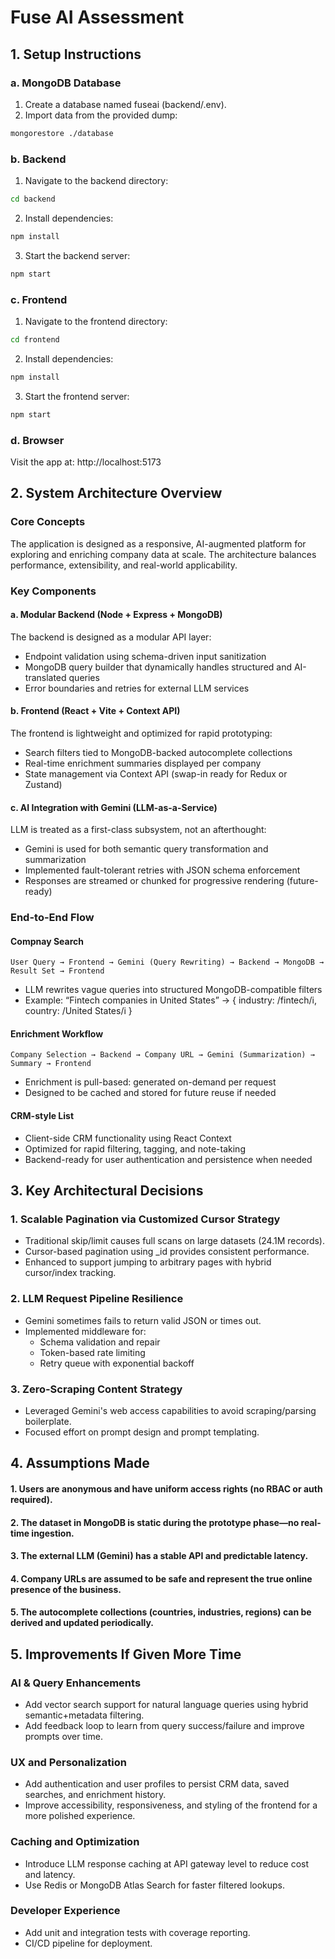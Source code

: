 # Fuse AI Assessment


## 1. Setup Instructions

### a. MongoDB Database
1. Create a database named fuseai (backend/.env).
2. Import data from the provided dump:
```bash
mongorestore ./database
```

### b. Backend
1. Navigate to the backend directory:
```bash
cd backend
```
2. Install dependencies:
```bash
npm install
```
3. Start the backend server:
```bash
npm start
```

### c. Frontend
1. Navigate to the frontend directory:
```bash
cd frontend
```
2. Install dependencies:
```bash
npm install
```
3. Start the frontend server:
```bash
npm start
```

### d. Browser
Visit the app at: http://localhost:5173


## 2. System Architecture Overview

### Core Concepts
The application is designed as a responsive, AI-augmented platform for exploring and enriching company data at scale. The architecture balances performance, extensibility, and real-world applicability.

### Key Components
#### a. Modular Backend (Node + Express + MongoDB)
The backend is designed as a modular API layer:
- Endpoint validation using schema-driven input sanitization
- MongoDB query builder that dynamically handles structured and AI-translated queries
- Error boundaries and retries for external LLM services

#### b. Frontend (React + Vite + Context API)
The frontend is lightweight and optimized for rapid prototyping:
- Search filters tied to MongoDB-backed autocomplete collections
- Real-time enrichment summaries displayed per company
- State management via Context API (swap-in ready for Redux or Zustand)

#### c. AI Integration with Gemini (LLM-as-a-Service)
LLM is treated as a first-class subsystem, not an afterthought:
- Gemini is used for both semantic query transformation and summarization
- Implemented fault-tolerant retries with JSON schema enforcement
- Responses are streamed or chunked for progressive rendering (future-ready)

### End-to-End Flow
#### Compnay Search
```
User Query → Frontend → Gemini (Query Rewriting) → Backend → MongoDB → Result Set → Frontend
```
- LLM rewrites vague queries into structured MongoDB-compatible filters
- Example: “Fintech companies in United States” → { industry: /fintech/i, country: /United States/i }
#### Enrichment Workflow
```
Company Selection → Backend → Company URL → Gemini (Summarization) → Summary → Frontend
```
- Enrichment is pull-based: generated on-demand per request
- Designed to be cached and stored for future reuse if needed
#### CRM-style List
- Client-side CRM functionality using React Context
- Optimized for rapid filtering, tagging, and note-taking
- Backend-ready for user authentication and persistence when needed


## 3. Key Architectural Decisions

### 1. Scalable Pagination via Customized Cursor Strategy
- Traditional skip/limit causes full scans on large datasets (24.1M records).
- Cursor-based pagination using _id provides consistent performance.
- Enhanced to support jumping to arbitrary pages with hybrid cursor/index tracking.

### 2. LLM Request Pipeline Resilience
- Gemini sometimes fails to return valid JSON or times out.
- Implemented middleware for:
  - Schema validation and repair
  - Token-based rate limiting
  - Retry queue with exponential backoff

### 3. Zero-Scraping Content Strategy
- Leveraged Gemini's web access capabilities to avoid scraping/parsing boilerplate.
- Focused effort on prompt design and prompt templating.


## 4. Assumptions Made

#### 1. Users are anonymous and have uniform access rights (no RBAC or auth required).
#### 2. The dataset in MongoDB is static during the prototype phase—no real-time ingestion.
#### 3. The external LLM (Gemini) has a stable API and predictable latency.
#### 4. Company URLs are assumed to be safe and represent the true online presence of the business.
#### 5. The autocomplete collections (countries, industries, regions) can be derived and updated periodically.


## 5. Improvements If Given More Time

### AI & Query Enhancements
- Add vector search support for natural language queries using hybrid semantic+metadata filtering.
- Add feedback loop to learn from query success/failure and improve prompts over time.

### UX and Personalization
- Add authentication and user profiles to persist CRM data, saved searches, and enrichment history.
- Improve accessibility, responsiveness, and styling of the frontend for a more polished experience.

### Caching and Optimization
- Introduce LLM response caching at API gateway level to reduce cost and latency.
- Use Redis or MongoDB Atlas Search for faster filtered lookups.

### Developer Experience
- Add unit and integration tests with coverage reporting.
- CI/CD pipeline for deployment.
